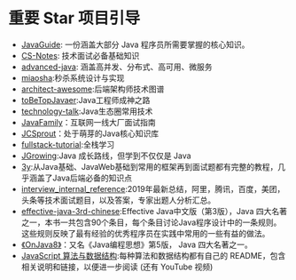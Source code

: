# 重要 Star 项目引导
- [JavaGuide](https://github.com/Snailclimb/JavaGuide): 一份涵盖大部分 Java 程序员所需要掌握的核心知识。
- [CS-Notes](https://github.com/CyC2018/CS-Notes): 技术面试必备基础知识
- [advanced-java](https://github.com/doocs/advanced-java): 涵盖高并发、分布式、高可用、微服务
- [miaosha](https://github.com/qiurunze123/miaosha):秒杀系统设计与实现
- [architect-awesome](https://github.com/xingshaocheng/architect-awesome):后端架构师技术图谱
- [toBeTopJavaer](https://github.com/hollischuang/toBeTopJavaer):Java工程师成神之路
- [technology-talk](https://github.com/aalansehaiyang/technology-talk):Java生态圈常用技术
- [JavaFamily](https://github.com/AobingJava/JavaFamily)：互联网一线大厂面试指南
- [JCSprout](https://github.com/crossoverJie/JCSprout)：处于萌芽的Java核心知识库
- [fullstack-tutorial](https://github.com/frank-lam/fullstack-tutorial):全栈学习
- [JGrowing](https://github.com/crossoverJie/JCSprout):Java 成长路线，但学到不仅仅是 Java
- [3y](https://github.com/ZhongFuCheng3y/3y):从Java基础、JavaWeb基础到常用的框架再到面试题都有完整的教程，几乎涵盖了Java后端必备的知识点
- [interview_internal_reference](https://github.com/0voice/interview_internal_reference):2019年最新总结，阿里，腾讯，百度，美团，头条等技术面试题目，以及答案，专家出题人分析汇总。
- [effective-java-3rd-chinese](https://github.com/sjsdfg/effective-java-3rd-chinese):Effective Java中文版（第3版），Java 四大名著之一，本书一共包含90个条目，每个条目讨论Java程序设计中的一条规则。这些规则反映了最有经验的优秀程序员在实践中常用的一些有益的做法。
- [《OnJava8》](https://github.com/LingCoder/OnJava8)：又名《Java编程思想》第5版， Java 四大名著之一。
- [JavaScript 算法与数据结构](https://github.com/trekhleb/javascript-algorithms):每种算法和数据结构都有自己的 README，包含相关说明和链接，以便进一步阅读 (还有 YouTube 视频) 
